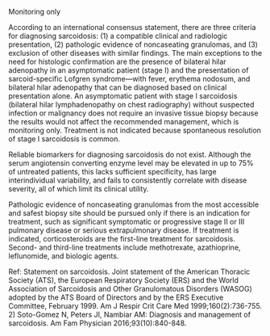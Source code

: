 Monitoring only

According to an international consensus statement, there are three criteria for diagnosing sarcoidosis: (1) a compatible clinical and radiologic presentation, (2) pathologic evidence of noncaseating granulomas, and (3) exclusion of other diseases with similar findings. The main exceptions to the need for histologic confirmation are the presence of bilateral hilar adenopathy in an asymptomatic patient (stage I) and the presentation of sarcoid-specific Lofgren syndrome—with fever, erythema nodosum, and bilateral hilar adenopathy that can be diagnosed based on clinical presentation alone. An asymptomatic patient with stage I sarcoidosis (bilateral hilar lymphadenopathy on chest radiography) without suspected infection or malignancy does not require an invasive tissue biopsy because the results would not affect the recommended management, which is monitoring only. Treatment is not indicated because spontaneous resolution of stage I sarcoidosis is common.

Reliable biomarkers for diagnosing sarcoidosis do not exist. Although the serum angiotensin converting enzyme level may be elevated in up to 75% of untreated patients, this lacks sufficient specificity, has large interindividual variability, and fails to consistently correlate with disease severity, all of which limit its clinical utility.

Pathologic evidence of noncaseating granulomas from the most accessible and safest biopsy site should be pursued only if there is an indication for treatment, such as significant symptomatic or progressive stage II or III pulmonary disease or serious extrapulmonary disease. If treatment is indicated, corticosteroids are the first-line treatment for sarcoidosis. Second- and third-line treatments include methotrexate, azathioprine, leflunomide, and biologic agents.

Ref: Statement on sarcoidosis. Joint statement of the American Thoracic Society (ATS), the European Respiratory Society (ERS) and the World Association of Sarcoidosis and Other Granulomatous Disorders (WASOG) adopted by the ATS Board of Directors and by the ERS Executive Committee, February 1999. Am J Respir Crit Care Med 1999;160(2):736-755.  2) Soto-Gomez N, Peters JI, Nambiar AM: Diagnosis and management of sarcoidosis. Am Fam Physician 2016;93(10):840-848.